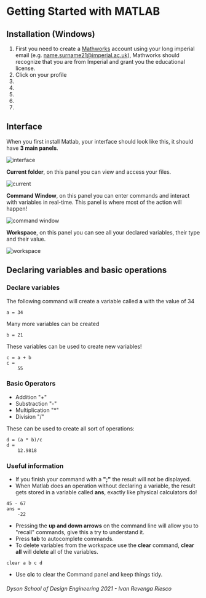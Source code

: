 # Getting Started with MATLAB
## Installation (Windows)
1. First you need to create a [Mathworks](https://uk.mathworks.com/login) account using your long imperial email (e.g. name.surname21@imperial.ac.uk), Mathworks should recognize that you are from Imperial and grant you the educational license.
1. Click on your profile
1.  
1.
1.
1.
1.
## Interface
When you first install Matlab, your interface should look like this, it should have **3 main panels**.

![interface](https://github.com/BigKoala33/module-resources/blob/code-solutions/tutorial_sheets/gettingStarted/Interface.png)

**Current folder**, on this panel you can view and access your files.

![current](https://github.com/BigKoala33/module-resources/blob/code-solutions/tutorial_sheets/gettingStarted/Current.png)

**Command Window**, on this panel you can enter commands and interact with variables in real-time. This panel is where most of the action will happen!

![command window](https://github.com/BigKoala33/module-resources/blob/code-solutions/tutorial_sheets/gettingStarted/Command.png)

**Workspace**, on this panel you can see all your declared variables, their type and their value.

![workspace](https://github.com/BigKoala33/module-resources/blob/code-solutions/tutorial_sheets/gettingStarted/Workspace.png)

## Declaring variables and basic operations
### Declare variables
The following command will create a variable called **a** with the value of 34
```matlab:Code
a = 34
```
Many more variables can be created
```matalb:Code
b = 21
```
These variables can be used to create new variables!
```matlab:Code
c = a + b
c =
    55
```
### Basic Operators
- Addition "+"
- Substraction "-"
- Multiplication "*"
- Division "/"

These can be used to create all sort of operations:
```matlab:Code
d = (a * b)/c
d = 
    12.9818
```

### Useful information
- If you finish your command with a **";"** the result will not be displayed.
- When Matlab does an operation without declaring a variable, the result gets stored in a variable called **ans**, exactly like physical calculators do!

```matlab:Code
45 - 67
ans = 
    -22
```

- Pressing the **up and down arrows** on the command line will allow you to "recall" commands, give this a try to understand it.
- Press **tab** to autocomplete commands.
- To delete variables from the workspace use the **clear** command, **clear all** will delete all of the variables.
```matlab:Code
clear a b c d
```
- Use **clc** to clear the Command panel and keep things tidy.

###### Dyson School of Design Engineering 2021 - Ivan Revenga Riesco